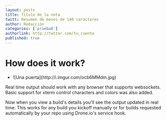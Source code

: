 ```yaml
---
layout: posts 
title: Título de la nota 
twitt: Resumen de menos de 140 caracteres 
author: Redacción 
categories: ['prueba6']
authorlink: http://twtter.com/tu_cuenta 
published: true
---
```


# How does it work?

<!--  figure-slider -->                  
<div class="figure-slider">
	<div class="slider flexslider">
	<ul class="slides">
		<li>
	  		![Una puerta](http://i.imgur.com/ocb6MMdm.jpg)
	  	</li>
	 </ul>
	</div> 
<span>Real time output should work with any browser that supports websockets.  Basic support for xterm control characters and colors was also added.</span>
</div>

Now when you view a build's details you'll see the output updated in real time.  This works for any build you kickoff manually or for builds requested automatically by your repo using Drone.io's service hook.